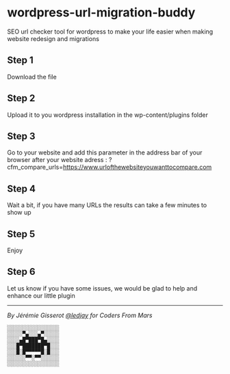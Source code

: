 # wordpress-url-migration-buddy
SEO url checker tool for wordpress to make your life easier when making website redesign and migrations

## Step 1
Download the file

## Step 2
Upload it to you wordpress installation in the wp-content/plugins folder

## Step 3
Go to your website and add this parameter in the address bar of your browser after your website adress :
?cfm_compare_urls=https://www.urlofthewebsiteyouwanttocompare.com

## Step 4
Wait a bit, if you have many URLs the results can take a few minutes to show up

## Step 5
Enjoy

## Step 6
Let us know if you have some issues, we would be glad to help and enhance our little plugin


--------

  _By Jérémie Gisserot [@ledjay](https://github.com/ledjay/) for Coders From Mars_

    ░░░░░░░░░░░░░░░░░
    ░░░░░▀▄░░░▄▀░░░░░
    ░░░░▄█▀███▀█▄░░░░
    ░░░█▀███████▀█░░░
    ░░░█░█▀▀▀▀▀█░█░░░
    ░░░░░░▀▀░▀▀░░░░░░
    ░░░░░░░░░░░░░░░░░
